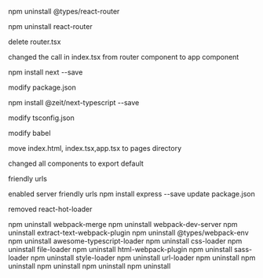 npm uninstall @types/react-router

npm uninstall react-router

delete router.tsx

changed the call in index.tsx from router component to app component

npm install next --save

modify package.json

npm install @zeit/next-typescript --save

modify tsconfig.json

modify babel

move index.html, index.tsx,app.tsx to pages directory

changed all components to export default

friendly urls

enabled server friendly urls
    npm install express --save
    update package.json

removed react-hot-loader

npm uninstall webpack-merge
npm uninstall webpack-dev-server
npm uninstall extract-text-webpack-plugin
npm uninstall @types/webpack-env
npm uninstall awesome-typescript-loader
npm uninstall css-loader
npm uninstall file-loader
npm uninstall html-webpack-plugin
npm uninstall sass-loader
npm uninstall style-loader
npm uninstall url-loader
npm uninstall 
npm uninstall 
npm uninstall 
npm uninstall 
npm uninstall 
